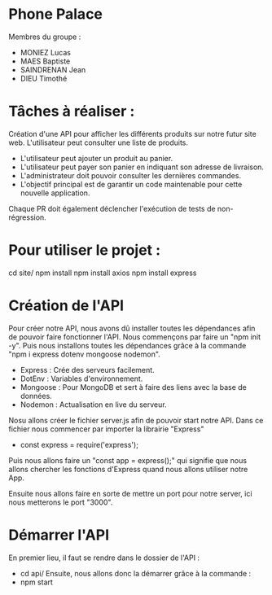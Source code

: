 # Phone Palace
Membres du groupe :

- MONIEZ Lucas
- MAES Baptiste
- SAINDRENAN Jean
- DIEU Timothé

# Tâches à réaliser :
Création d'une API pour afficher les différents produits sur notre futur site web.
L'utilisateur peut consulter une liste de produits.

- L'utilisateur peut ajouter un produit au panier.
- L'utilisateur peut payer son panier en indiquant son adresse de livraison.
- L'administrateur doit pouvoir consulter les dernières commandes.
- L'objectif principal est de garantir un code maintenable pour cette nouvelle application. 

Chaque PR doit également déclencher l'exécution de tests de non-régression.

# Pour utiliser le projet :

cd site/
npm install
npm install axios
npm install express

# Création de l'API
Pour créer notre API, nous avons dû installer toutes les dépendances afin de pouvoir faire fonctionner l'API.
Nous commençons par faire un "npm init -y".
Puis nous installons toutes les dépendances grâce à la commande "npm i express dotenv mongoose nodemon".

- Express : Crée des serveurs facilement.
- DotEnv : Variables d'environnement.
- Mongoose : Pour MongoDB et sert à faire des liens avec la base de données.
- Nodemon : Actualisation en live du serveur.

Nosu allons créer le fichier server.js afin de pouvoir start notre API.
Dans ce fichier nous commencer par importer la librairie "Express"

- const express = require('express');

Puis nous allons faire un "const app = express();" qui signifie que nous allons chercher les fonctions d'Express quand nous allons utiliser notre App.

Ensuite nous allons faire en sorte de mettre un port pour notre server, ici nous metterons le port "3000".

# Démarrer l'API
En premier lieu, il faut se rendre dans le dossier de l'API :
- cd api/
Ensuite, nous allons donc la démarrer grâce à la commande :
- npm start
